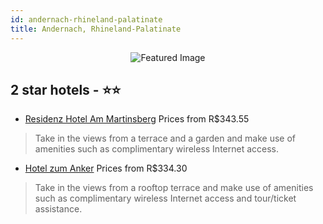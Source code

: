 ```yaml
---
id: andernach-rhineland-palatinate
title: Andernach, Rhineland-Palatinate
---
```


<center><img src="https://i.travelapi.com/hotels/13000000/12240000/12236300/12236210/86b17351_z.jpg" alt="Featured Image" /></center>


##  2 star hotels - ⭐️⭐️

-    [Residenz Hotel Am Martinsberg](https://us.hurb.com/hotels/andernach/residenz-hotel-am-martinsberg-JNP-JP359259?cmp=18055) Prices from R$343.55
   > Take in the views from a terrace and a garden and make use of amenities such as complimentary wireless Internet access.
-    [Hotel zum Anker](https://us.hurb.com/hotels/andernach/hotel-zum-anker-JNP-JP307364?cmp=18055) Prices from R$334.30
   > Take in the views from a rooftop terrace and make use of amenities such as complimentary wireless Internet access and tour/ticket assistance.
